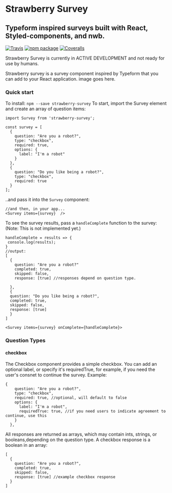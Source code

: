 # Strawberry Survey

## Typeform inspired surveys built with React, Styled-components, and nwb.

[![Travis][build-badge]][build]
[![npm package][npm-badge]][npm]
[![Coveralls][coveralls-badge]][coveralls]

Strawberry Survey is currently in ACTIVE DEVELOPMENT and not ready for use by humans.

Strawberry survey is a survey component inspired by Typeform that you can add to your React application.
image goes here.

### Quick start

To install:
`npm --save strawberry-survey`
To start, import the Survey element and create an array of question items:

```
import Survey from 'strawberry-survey';

const survey = [
  {
    question: "Are you a robot?",
    type: "checkbox",
    required: true,
    options: {
      label: "I'm a robot"
    }
  },
  {
    question: "Do you like being a robot?",
    type: "checkbox",
    required: true
  }
];
```

..and pass it into the `Survey` component:

```
//and then, in your app...
<Survey items={survey}  />
```

To see the survey results, pass a `handleComplete` function to the survey:
(Note: This is not implemented yet.)

```
handleComplete = results => {
 console.log(results);
}
//output:
[
  {
    question: "Are you a robot?"
    completed: true,
    skipped: false,
    response: [true] //responses depend on question type.

  },
  {
  question: "Do you like being a robot?",
  completed: true,
  skipped: false,
  response: [true]
  }
]

<Survey items={survey} onComplete={handleComplete}>
```

### Question Types

#### checkbox

The Checkbox component provides a simple checkbox. You can add an optional label, or specify it's requiredTrue, for example, if you need the user's consnet to continue the survey.
Example:

```
{
    question: "Are you a robot?",
    type: "checkbox",
    required: true, //optional, will default to false
    options: {
      label: "I'm a robot",
      requiredTrue: true, //if you need users to indicate agreement to continue, use this
    }
  },
```

All responses are returned as arrays, which may contain ints, strings, or booleans,depending on the question type. A checkbox response is a boolean in an array:

```
[
  {
    question: "Are you a robot?",
    completed: true,
    skipped: false,
    response: [true] //example checkbox response
  }
]
```

[build-badge]: https://img.shields.io/travis/user/repo/master.png?style=flat-square
[build]: https://travis-ci.org/user/repo
[npm-badge]: https://img.shields.io/npm/v/npm-package.png?style=flat-square
[npm]: https://www.npmjs.org/package/npm-package
[coveralls-badge]: https://img.shields.io/coveralls/user/repo/master.png?style=flat-square
[coveralls]: https://coveralls.io/github/user/repo

